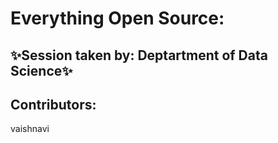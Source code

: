 # Everything Open Source:

## ✨Session taken by: Deptartment of Data Science✨

## Contributors:
vaishnavi
